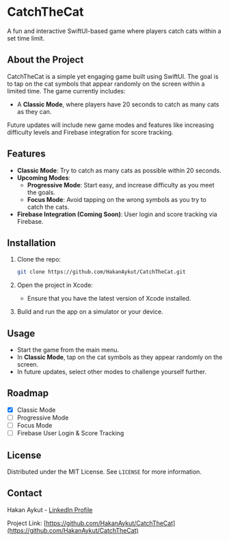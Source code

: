 # CatchTheCat

A fun and interactive SwiftUI-based game where players catch cats within a set time limit.

## About the Project

CatchTheCat is a simple yet engaging game built using SwiftUI. The goal is to tap on the cat symbols that appear randomly on the screen within a limited time. The game currently includes:
- A **Classic Mode**, where players have 20 seconds to catch as many cats as they can.

Future updates will include new game modes and features like increasing difficulty levels and Firebase integration for score tracking.

## Features

- **Classic Mode**: Try to catch as many cats as possible within 20 seconds.
- **Upcoming Modes**:
  - **Progressive Mode**: Start easy, and increase difficulty as you meet the goals.
  - **Focus Mode**: Avoid tapping on the wrong symbols as you try to catch the cats.
- **Firebase Integration (Coming Soon)**: User login and score tracking via Firebase.

## Installation

1. Clone the repo:
    ```bash
    git clone https://github.com/HakanAykut/CatchTheCat.git
    ```

2. Open the project in Xcode:
    - Ensure that you have the latest version of Xcode installed.

3. Build and run the app on a simulator or your device.

## Usage

- Start the game from the main menu.
- In **Classic Mode**, tap on the cat symbols as they appear randomly on the screen.
- In future updates, select other modes to challenge yourself further.

## Roadmap

- [x] Classic Mode
- [ ] Progressive Mode
- [ ] Focus Mode
- [ ] Firebase User Login & Score Tracking

## License

Distributed under the MIT License. See `LICENSE` for more information.

## Contact

Hakan Aykut - [LinkedIn Profile](https://www.linkedin.com/in/hakanaykut)

Project Link: [https://github.com/HakanAykut/CatchTheCat](https://github.com/HakanAykut/CatchTheCat)
